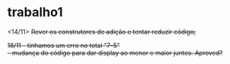 # trabalho1

<14/11>
<s>Rever os construtores de adição e tentar reduzir código;<s>


18/11
   <s> - tinhamos um erro no total "7-5" <br/></s>
    - mudança do código para dar display ao menor e maior juntos. Aproved? <br/>